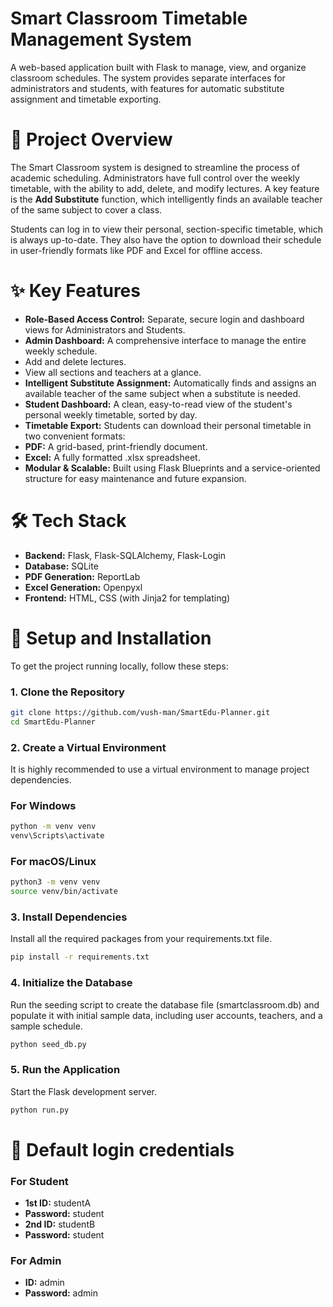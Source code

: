 # Smart Classroom Timetable Management System

A web-based application built with Flask to manage, view, and organize classroom schedules. The system provides separate interfaces for administrators and students, with features for automatic substitute assignment and timetable exporting.

# 📜 Project Overview
The Smart Classroom system is designed to streamline the process of academic scheduling. Administrators have full control over the weekly timetable, with the ability to add, delete, and modify lectures. A key feature is the **Add Substitute** function, which intelligently finds an available teacher of the same subject to cover a class.

Students can log in to view their personal, section-specific timetable, which is always up-to-date. They also have the option to download their schedule in user-friendly formats like PDF and Excel for offline access.

# ✨ Key Features
- **Role-Based Access Control:** Separate, secure login and dashboard views for Administrators and Students.
- **Admin Dashboard:** A comprehensive interface to manage the entire weekly schedule.
- Add and delete lectures.
- View all sections and teachers at a glance.
- **Intelligent Substitute Assignment:** Automatically finds and assigns an available teacher of the same subject when a substitute is needed.
- **Student Dashboard:** A clean, easy-to-read view of the student's personal weekly timetable, sorted by day.
- **Timetable Export:** Students can download their personal timetable in two convenient formats:
- **PDF:** A grid-based, print-friendly document.
- **Excel:** A fully formatted .xlsx spreadsheet.
- **Modular & Scalable:** Built using Flask Blueprints and a service-oriented structure for easy maintenance and future expansion.

# 🛠️ Tech Stack
- **Backend:** Flask, Flask-SQLAlchemy, Flask-Login
- **Database:** SQLite
- **PDF Generation:** ReportLab
- **Excel Generation:** Openpyxl
- **Frontend:** HTML, CSS (with Jinja2 for templating)

# 🚀 Setup and Installation
To get the project running locally, follow these steps:

### 1. Clone the Repository
```bash
git clone https://github.com/vush-man/SmartEdu-Planner.git
cd SmartEdu-Planner
```

### 2. Create a Virtual Environment
It is highly recommended to use a virtual environment to manage project dependencies.

### For Windows
```bash
python -m venv venv
venv\Scripts\activate
```

### For macOS/Linux
```bash
python3 -m venv venv
source venv/bin/activate
```

### 3. Install Dependencies
Install all the required packages from your requirements.txt file.
```bash
pip install -r requirements.txt
```

### 4. Initialize the Database
Run the seeding script to create the database file (smartclassroom.db) and populate it with initial sample data, including user accounts, teachers, and a sample schedule.
```bash
python seed_db.py
```

### 5. Run the Application
Start the Flask development server.
```bash
python run.py
```
# 🔗 Default login credentials
### For Student
- **1st ID:** studentA
- **Password:** student
- **2nd ID:** studentB
- **Password:** student

### For Admin
- **ID:** admin
- **Password:** admin
